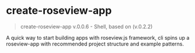 # create-roseview-app

> create-roseview-app v.0.0.6 - Shell, based on (v.0.2.2)

A quick way to start building apps with roseview.js framework, cli spins up a roseview-app with recommended project structure and example patterns.
